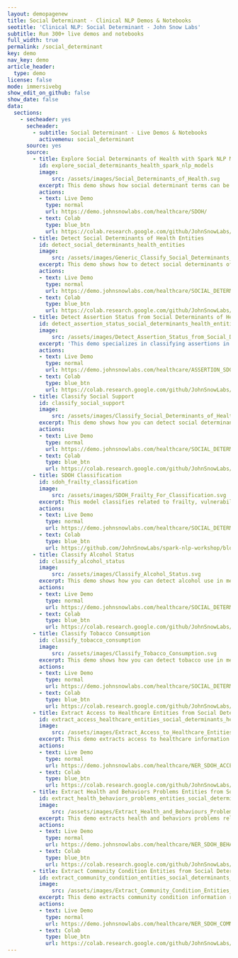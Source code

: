 ```yaml
---
layout: demopagenew
title: Social Determinant - Clinical NLP Demos & Notebooks
seotitle: 'Clinical NLP: Social Determinant - John Snow Labs'
subtitle: Run 300+ live demos and notebooks
full_width: true
permalink: /social_determinant
key: demo
nav_key: demo
article_header:
  type: demo
license: false
mode: immersivebg
show_edit_on_github: false
show_date: false
data:
  sections:  
    - secheader: yes
      secheader:
        - subtitle: Social Determinant - Live Demos & Notebooks
          activemenu: social_determinant
      source: yes
      source:        
        - title: Explore Social Determinants of Health with Spark NLP Models 
          id: explore_social_determinants_health_spark_nlp_models         
          image: 
              src: /assets/images/Social_Determinants_of_Health.svg
          excerpt: This demo shows how social determinant terms can be detected using Spark NLP Healthcare NER and Text Classification.
          actions:
          - text: Live Demo
            type: normal
            url: https://demo.johnsnowlabs.com/healthcare/SDOH/
          - text: Colab
            type: blue_btn
            url: https://colab.research.google.com/github/JohnSnowLabs/spark-nlp-workshop/blob/master/tutorials/Certification_Trainings/Healthcare/36.Social_Determinant_of_Health_Models.ipynb
        - title: Detect Social Determinants of Health Entities 
          id: detect_social_determinants_health_entities         
          image: 
              src: /assets/images/Generic_Classify_Social_Determinants_of_Health.svg
          excerpt: This demo shows how to detect social determinants of health in medical text using Spark NLP Healthcare NER models.
          actions:
          - text: Live Demo
            type: normal
            url: https://demo.johnsnowlabs.com/healthcare/SOCIAL_DETERMINANT_NER/
          - text: Colab
            type: blue_btn
            url: https://colab.research.google.com/github/JohnSnowLabs/spark-nlp-workshop/blob/master/tutorials/streamlit_notebooks/healthcare/SOCIAL_DETERMINANT_NER.ipynb
        - title: Detect Assertion Status from Social Determinants of Health (SDOH) Entities 
          id: detect_assertion_status_social_determinants_health_entities         
          image: 
              src: /assets/images/Detect_Assertion_Status_from_Social_Determinants_of_Health_(SDOH)_Entities.svg
          excerpt: 'This demo specializes in classifying assertions in text into six distinct entities: ‘Absent’, ‘Present’, ‘Someone_Else’, ‘Past’, ‘Hypothetical’, and ‘Possible’. Each entity represents a unique type of assertion, such as denoting absence, indicating presence, referring to someone else, discussing past events, speculating hypothetically, or suggesting potential conditions.' 
          actions:
          - text: Live Demo
            type: normal
            url: https://demo.johnsnowlabs.com/healthcare/ASSERTION_SDOH/
          - text: Colab
            type: blue_btn
            url: https://colab.research.google.com/github/JohnSnowLabs/spark-nlp-workshop/blob/master/tutorials/Certification_Trainings/Healthcare/36.Social_Determinant_of_Health_Models.ipynb
        - title: Classify Social Support 
          id: classify_social_support         
          image: 
              src: /assets/images/Classify_Social_Determinants_of_Health.svg
          excerpt: This demo shows how you can detect social determinants of health in medical text using Spark NLP Healthcare Sequence Classification models.
          actions:
          - text: Live Demo
            type: normal
            url: https://demo.johnsnowlabs.com/healthcare/SOCIAL_DETERMINANT_CLASSIFICATION/
          - text: Colab
            type: blue_btn
            url: https://colab.research.google.com/github/JohnSnowLabs/spark-nlp-workshop/blob/master/tutorials/streamlit_notebooks/healthcare/SOCIAL_DETERMINANT.ipynb    
        - title: SDOH Classification
          id: sdoh_frailty_classification         
          image: 
              src: /assets/images/SDOH_Frailty_For_Classification.svg
          excerpt: This model classifies related to frailty, vulnerability, violence, abuse and mental health status in the clinical documents.
          actions:
          - text: Live Demo
            type: normal
            url: https://demo.johnsnowlabs.com/healthcare/SOCIAL_DETERMINANT_SEQUENCE_CLASSIFICATION/
          - text: Colab
            type: blue_btn
            url: https://github.com/JohnSnowLabs/spark-nlp-workshop/blob/master/tutorials/streamlit_notebooks/healthcare/SOCIAL_DETERMINANT_CLASSIFICATION.ipynb            
        - title: Classify Alcohol Status    
          id: classify_alcohol_status         
          image: 
              src: /assets/images/Classify_Alcohol_Status.svg
          excerpt: This demo shows how you can detect alcohol use in medical text using Spark NLP Healthcare Generic Classification model.
          actions:
          - text: Live Demo
            type: normal
            url: https://demo.johnsnowlabs.com/healthcare/SOCIAL_DETERMINANT_ALCOHOL/
          - text: Colab
            type: blue_btn
            url: https://colab.research.google.com/github/JohnSnowLabs/spark-nlp-workshop/blob/master/tutorials/streamlit_notebooks/healthcare/SOCIAL_DETERMINANT_CLASSIFICATION.ipynb
        - title: Classify Tobacco Consumption
          id: classify_tobacco_consumption         
          image: 
              src: /assets/images/Classify_Tobacco_Consumption.svg
          excerpt: This demo shows how you can detect tobacco use in medical text using Spark NLP Healthcare Generic Classification model.
          actions:
          - text: Live Demo
            type: normal
            url: https://demo.johnsnowlabs.com/healthcare/SOCIAL_DETERMINANT_TOBACCO/
          - text: Colab
            type: blue_btn
            url: https://colab.research.google.com/github/JohnSnowLabs/spark-nlp-workshop/blob/master/tutorials/streamlit_notebooks/healthcare/SOCIAL_DETERMINANT_CLASSIFICATION.ipynb
        - title: Extract Access to Healthcare Entities from Social Determinants of Health Texts
          id: extract_access_healthcare_entities_social_determinants_health_texts         
          image: 
              src: /assets/images/Extract_Access_to_Healthcare_Entities_from_Social_Determinants_of_Health_Texts.svg
          excerpt: This demo extracts access to healthcare information related to Social Determinants of Health from various kinds of clinical documents.
          actions:
          - text: Live Demo
            type: normal
            url: https://demo.johnsnowlabs.com/healthcare/NER_SDOH_ACCESS/
          - text: Colab
            type: blue_btn
            url: https://colab.research.google.com/github/JohnSnowLabs/spark-nlp-workshop/blob/master/tutorials/streamlit_notebooks/healthcare/SOCIAL_DETERMINANT_NER.ipynb
        - title: Extract Health and Behaviors Problems Entities from Social Determinants of Health Texts
          id: extract_health_behaviors_problems_entities_social_determinants_health_texts         
          image: 
              src: /assets/images/Extract_Health_and_Behaviours_Problems_Entities_from_Social_Determinants_of_Health_Texts.svg
          excerpt: This demo extracts health and behaviors problems related to Social Determinants of Health from various kinds of clinical documents.
          actions:
          - text: Live Demo
            type: normal
            url: https://demo.johnsnowlabs.com/healthcare/NER_SDOH_BEHAVIOURS_PROBLEMS/
          - text: Colab
            type: blue_btn
            url: https://colab.research.google.com/github/JohnSnowLabs/spark-nlp-workshop/blob/master/tutorials/streamlit_notebooks/healthcare/SOCIAL_DETERMINANT_NER.ipynb
        - title: Extract Community Condition Entities from Social Determinants of Health Texts
          id: extract_community_condition_entities_social_determinants_health_texts         
          image: 
              src: /assets/images/Extract_Community_Condition_Entities_from_Social_Determinants_of_Health_Texts.svg
          excerpt: This demo extracts community condition information related to Social Determinants of Health from various kinds of biomedical documents.
          actions:
          - text: Live Demo
            type: normal
            url: https://demo.johnsnowlabs.com/healthcare/NER_SDOH_COMMUNITY_CONDITION/
          - text: Colab
            type: blue_btn
            url: https://colab.research.google.com/github/JohnSnowLabs/spark-nlp-workshop/blob/master/tutorials/streamlit_notebooks/healthcare/SOCIAL_DETERMINANT_NER.ipynb
---
```

